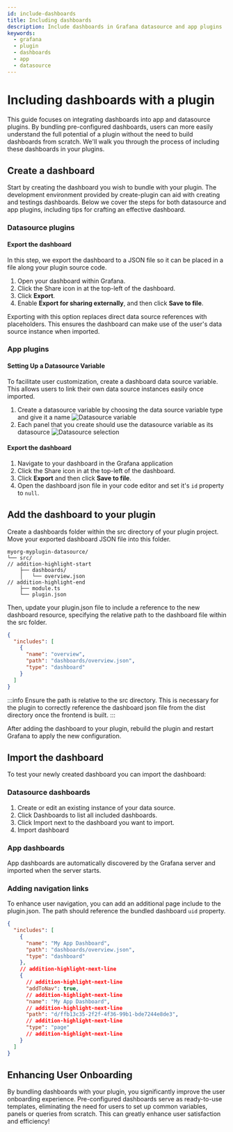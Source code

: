 ```yaml
---
id: include-dashboards
title: Including dashboards
description: Include dashboards in Grafana datasource and app plugins
keywords:
  - grafana
  - plugin
  - dashboards
  - app
  - datasource
---
```


# Including dashboards with a plugin

This guide focuses on integrating dashboards into app and datasource plugins. By bundling pre-configured dashboards, users can more easily understand the full potential of a plugin without the need to build dashboards from scratch. We'll walk you through the process of including these dashboards in your plugins.

## Create a dashboard

Start by creating the dashboard you wish to bundle with your plugin. The development environment provided by create-plugin can aid with creating and testings dashboards. Below we cover the steps for both datasource and app plugins, including tips for crafting an effective dashboard.

### Datasource plugins

#### Export the dashboard

In this step, we export the dashboard to a JSON file so it can be placed in a file along your plugin source code.

1. Open your dashboard within Grafana.
1. Click the Share icon in at the top-left of the dashboard.
1. Click **Export**.
1. Enable **Export for sharing externally**, and then click **Save to file**.

Exporting with this option replaces direct data source references with placeholders. This ensures the dashboard can make use of the user's data source instance when imported.

### App plugins

#### Setting Up a Datasource Variable

To facilitate user customization, create a dashboard data source variable. This allows users to link their own data source instances easily once imported.

1. Create a datasource variable by choosing the data source variable type and give it a name
   ![Datasource variable](/img/app-dashboard-ds-variable.png)
1. Each panel that you create should use the datasource variable as its datasource
   ![Datasource selection](/img/app-dashboard-ds-select.png)

#### Export the dashboard

1. Navigate to your dashboard in the Grafana application
1. Click the Share icon in at the top-left of the dashboard.
1. Click **Export** and then click **Save to file**.
1. Open the dashboard json file in your code editor and set it's `id` property to `null`.

## Add the dashboard to your plugin

Create a dashboards folder within the src directory of your plugin project. Move your exported dashboard JSON file into this folder.

```shell
myorg-myplugin-datasource/
└── src/
// addition-highlight-start
    ├── dashboards/
    │   └── overview.json
// addition-highlight-end
    ├── module.ts
    └── plugin.json
```

Then, update your plugin.json file to include a reference to the new dashboard resource, specifying the relative path to the dashboard file within the src folder.

```json title="src/plugin.json"
{
  "includes": [
    {
      "name": "overview",
      "path": "dashboards/overview.json",
      "type": "dashboard"
    }
  ]
}
```

:::info
Ensure the path is relative to the src directory. This is necessary for the plugin to correctly reference the dashboard json file from the dist directory once the frontend is built.
:::

After adding the dashboard to your plugin, rebuild the plugin and restart Grafana to apply the new configuration.

## Import the dashboard

To test your newly created dashboard you can import the dashboard:

### Datasource dashboards

1. Create or edit an existing instance of your data source.
1. Click Dashboards to list all included dashboards.
1. Click Import next to the dashboard you want to import.
1. Import dashboard

### App dashboards

App dashboards are automatically discovered by the Grafana server and imported when the server starts.

### Adding navigation links

To enhance user navigation, you can add an additional page include to the plugin.json. The path should reference the bundled dashboard `uid` property.

```json title="src/plugin.json"
{
  "includes": [
    {
      "name": "My App Dashboard",
      "path": "dashboards/overview.json",
      "type": "dashboard"
    },
    // addition-highlight-next-line
    {
      // addition-highlight-next-line
      "addToNav": true,
      // addition-highlight-next-line
      "name": "My App Dashboard",
      // addition-highlight-next-line
      "path": "d/ffb13c35-2f2f-4f36-99b1-bde7244e8de3",
      // addition-highlight-next-line
      "type": "page"
      // addition-highlight-next-line
    }
  ]
}
```

## Enhancing User Onboarding

By bundling dashboards with your plugin, you significantly improve the user onboarding experience. Pre-configured dashboards serve as ready-to-use templates, eliminating the need for users to set up common variables, panels or queries from scratch. This can greatly enhance user satisfaction and efficiency!
